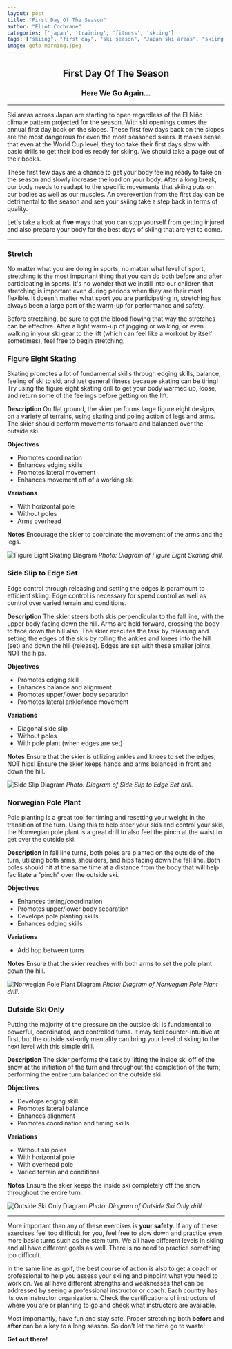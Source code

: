```yaml
---
layout: post
title: "First Day Of The Season"
author: "Eliot Cochrane"
categories: ['japan', 'training', 'fitness', 'skiing']
tags: ["skiing", "first day", "ski season", "Japan ski areas", "skiing drills", "ski safety", "stretching", "figure eight skating", "side slip to edge set", "Norwegian pole plant", "outside ski only", "skiing exercises", "ski warm-up", "ski techniques", "skiing tips", "ski coaching", "professional instructor", "ski certification", "ski safety", "winter sports", "ski fitness", "ski preparation", "ski drills", "ski balance", "skiing coordination", "skiing timing", "skiing turns", "ski fundamentals", "skiing techniques", "ski muscle adaptation", "winter activities"]
image: geto-morning.jpeg
---
```


## <center>First Day Of The Season</center>
### <center>Here We Go Again...</center>

***

Ski areas across Japan are starting to open regardless of the El Niño climate pattern projected for the season. With ski openings comes the annual first day back on the slopes. These first few days back on the slopes are the most dangerous for even the most seasoned skiers. It makes sense that even at the World Cup level, they too take their first days slow with basic drills to get their bodies ready for skiing. We should take a page out of their books.

These first few days are a chance to get your body feeling ready to take on the season and slowly increase the load on your body. After a long break, our body needs to readapt to the specific movements that skiing puts on our bodies as well as our muscles. An overexertion from the first day can be detrimental to the season and see your skiing take a step back in terms of quality.

Let's take a look at **five** ways that you can stop yourself from getting injured and also prepare your body for the best days of skiing that are yet to come.

***

### Stretch

No matter what you are doing in sports, no matter what level of sport, stretching is the most important thing that you can do both before and after participating in sports. It's no wonder that we instill into our children that stretching is important even during periods when they are their most flexible. It doesn't matter what sport you are participating in, stretching has always been a large part of the warm-up for performance and safety.

Before stretching, be sure to get the blood flowing that way the stretches can be effective. After a light warm-up of jogging or walking, or even walking in your ski gear to the lift (which can feel like a workout by itself sometimes), feel free to begin stretching.

### Figure Eight Skating

Skating promotes a lot of fundamental skills through edging skills, balance, feeling of ski to ski, and just general fitness because skating can be tiring! Try using the figure eight skating drill to get your body warmed up, loose, and return some of the feelings before getting on the lift.

**Description**
On flat ground, the skier performs large figure eight designs, on a variety of terrains, using skating and poling action of legs and arms. The skier should perform movements forward and balanced over the outside ski.

**Objectives**
* Promotes coordination
* Enhances edging skills
* Promotes lateral movement
* Enhances movement off of a working ski

**Variations**
* With horizontal pole
* Without poles
* Arms overhead

**Notes**
Encourage the skier to coordinate the movement of the arms and the legs.

![Figure Eight Skating Diagram](/assets/img/drills/figure-eight-skating.jpeg)
*Photo: Diagram of Figure Eight Skating drill.*

### Side Slip to Edge Set

Edge control through releasing and setting the edges is paramount to efficient skiing. Edge control is necessary for speed control as well as control over varied terrain and conditions.

**Description**
The skier steers both skis perpendicular to the fall line, with the upper body facing down the hill. Arms are held forward, crossing the body to face down the hill also. The skier executes the task by releasing and setting the edges of the skis by rolling the ankles and knees into the hill (set) and down the hill (release). Edges are set with these smaller joints, NOT the hips.

**Objectives**
* Promotes edging skill
* Enhances balance and alignment
* Promotes upper/lower body separation
* Promotes lateral ankle/knee movement

**Variations**
* Diagonal side slip
* Without poles
* With pole plant (when edges are set)

**Notes**
Ensure that the skier is utilizing ankles and knees to set the edges, NOT hips!
Ensure the skier keeps hands and arms balanced in front and down the hill.

![Side Slip Diagram](/assets/img/drills/side-slip.jpeg)
*Photo: Diagram of Side Slip to Edge Set drill.*

### Norwegian Pole Plant

Pole planting is a great tool for timing and resetting your weight in the transition of the turn. Using this to help steer your skis and control your skis, the Norwegian pole plant is a great drill to also feel the pinch at the waist to get over the outside ski.

**Description**
In fall line turns, both poles are planted on the outside of the turn, utilizing both arms, shoulders, and hips facing down the fall line. Both poles should hit at the same time at a distance from the body that will help facilitate a "pinch" over the outside ski.

**Objectives**
* Enhances timing/coordination
* Promotes upper/lower body separation
* Develops pole planting skills
* Enhances edging skills

**Variations**
* Add hop between turns

**Notes**
Ensure that the skier reaches with both arms to set the pole plant down the hill.

![Norwegian Pole Plant Diagram](/assets/img/drills/norwegian-pole-plant.jpeg)
*Photo: Diagram of Norwegian Pole Plant drill.*

### Outside Ski Only

Putting the majority of the pressure on the outside ski is fundamental to powerful, coordinated, and controlled turns. It may feel counter-intuitive at first, but the outside ski-only mentality can bring your level of skiing to the next level with this simple drill.

**Description**
The skier performs the task by lifting the inside ski off of the snow at the initiation of the turn and throughout the completion of the turn; performing the entire turn balanced on the outside ski.

**Objectives**
* Develops edging skill
* Promotes lateral balance
* Enhances alignment
* Promotes coordination and timing skills

**Variations**
* Without ski poles
* With horizontal pole
* With overhead pole
* Varied terrain and conditions

**Notes**
Ensure the skier keeps the inside ski completely off the snow throughout the entire turn.

![Outside Ski Only Diagram](/assets/img/drills/outside-ski-only.jpeg)
*Photo: Diagram of Outside Ski Only drill.*

***

More important than any of these exercises is **your safety**. If any of these exercises feel too difficult for you, feel free to slow down and practice even more basic turns such as the stem turn. We all have different levels in skiing and all have different goals as well. There is no need to practice something too difficult.

In the same line as golf, the best course of action is also to get a coach or professional to help you assess your skiing and pinpoint what you need to work on. We all have different strengths and weaknesses that can be addressed by seeing a professional instructor or coach. Each country has its own instructor organizations. Check the certifications of instructors of where you are or planning to go and check what instructors are available.

Most importantly, have fun and stay safe. Proper stretching both **before** and **after** can be a key to a long season. So don't let the time go to waste!

**Get out there!**

